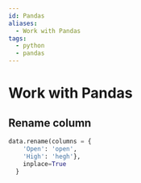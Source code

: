 ```yaml
---
id: Pandas
aliases:
  - Work with Pandas
tags:
  - python
  - pandas
---
```


# Work with Pandas

## Rename column

```python
data.rename(columns = {
    'Open': 'open',
    'High': 'hegh'},
    inplace=True
  }
```
